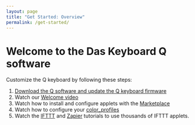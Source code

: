 ```yaml
---
layout: page
title: "Get Started: Overview"
permalink: /get-started/
---
```


# Welcome to the Das Keyboard Q software

Customize the Q keyboard by following these steps:

1. [Download the Q software and update the Q keyboard firmware]({{site.baseurl}}/get-started/download)
2. Watch our [Welcome video]({{site.baseurl}}/get-started/welcome-video)
3. Watch how to install and configure applets with the [Marketplace]({{site.baseurl}}/get-started/marketplace-video)
3. Watch how to configure your [color_profiles]({{site.baseurl}}/get-started/creating-and-switching-profiles-tutorial)
4. Watch the [IFTTT]({{site.baseurl}}/get-started/ifttt-tutorial) and [Zapier]({{site.baseurl}}/get-started/zapier-tutorial) tutorials to use thousands of IFTTT applets.
